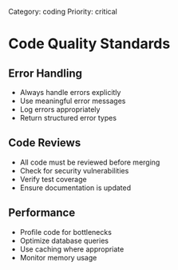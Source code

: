 Category: coding
Priority: critical

# Code Quality Standards

## Error Handling
- Always handle errors explicitly
- Use meaningful error messages
- Log errors appropriately
- Return structured error types

## Code Reviews
- All code must be reviewed before merging
- Check for security vulnerabilities
- Verify test coverage
- Ensure documentation is updated

## Performance
- Profile code for bottlenecks
- Optimize database queries
- Use caching where appropriate
- Monitor memory usage 